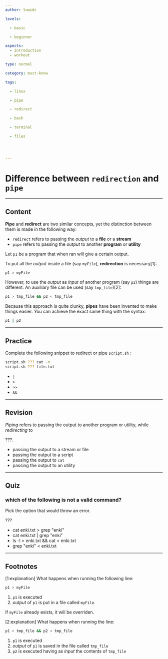 ```yaml
---
author: tuwidc

levels:

  - basic

  - beginner

aspects:
  - introduction
  - workout

type: normal

category: must-know

tags:

  - linux

  - pipe

  - redirect

  - bash

  - terminal

  - files




---
```


# Difference between `redirection` and `pipe`

---
## Content

**Pipe** and **redirect** are two similar concepts, yet the distinction between them is made in the following way:

- `redirect` refers to passing the *output* to a **file** or a **stream**
- `pipe` refers to passing the *output* to another **program** or **utility**


Let `p1` be a program that when ran will give a certain output.

To put all the *output* inside a file (say `myFile`), **redirection** is necessary[1]:
```bash
p1 > myFile
```
However, to use the *output* as *input* of another program (say `p2`) things are different. An auxiliary file can be used (say `tmp_file`)[2]:
```bash
p1 > tmp_file && p2 < tmp_file
```
Because this approach is quite clunky, **pipes** have been invented to make things easier. You can achieve the exact same thing with the syntax:
```bash
p1 | p2
```

---
## Practice

Complete the following snippet to redirect or pipe `script.sh` :
```bash
script.sh ??? cat -n
script.sh ??? file.txt
```

* `|`
* `>`
* `>>`
* `&&`

---
## Revision

_Piping_ refers to passing the output to another program or utility, while _redirecting_ to

???.


* passing the output to a stream or file
* passing the output to a script
* passing the output to `cat`
* passing the output to an utility

---
## Quiz 
### which of the following is not a valid command?

Pick the option that would throw an error.

 ???

* cat enki.txt > grep "enki"
* cat enki.txt | grep "enki"
* ls -l > enki.txt && cat < enki.txt
* grep "enki" < enki.txt

---
## Footnotes
[1:explanation]
What happens when running the following line:
```bash
p1 > myFile
```
1. `p1` is executed
2. *output* of `p1` is put in a file called `myFile`.

If `myFile` already exists, it will be overriden.

[2:explanation]
What happens when running the line:
```bash
p1 > tmp_file && p2 < tmp_file
```

1. `p1` is executed
2.  *output* of `p1` is saved in the file called `tmp_file`
3.  `p2` is executed having as *input* the contents of `tmp_file`
 
